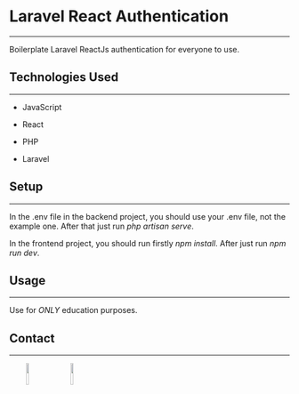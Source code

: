 <h1>Laravel React Authentication</h1>
<hr><p>Boilerplate Laravel ReactJs authentication for everyone to use.</p><h2>Technologies Used</h2>
<hr><ul>
<li>JavaScript</li>
</ul><ul>
<li>React</li>
</ul><ul>
<li>PHP</li>
</ul><ul>
<li>Laravel</li>
</ul><h2>Setup</h2>
<hr><p>In the .env file in the backend project, you should use your .env file, not the example one.
After that just run <em>php artisan serve</em>.</p>
<p>In the frontend project, you should run firstly <em>npm install</em>.
After just run <em>npm run dev</em>.</p><h2>Usage</h2>
<hr><p>Use for <em>ONLY</em> education purposes.</p><h2>Contact</h2>
<hr><p><span style="margin-right: 30px;"></span><a href="https://www.linkedin.com/in/abdulla-fahem/"><img style="width: 10%;" target="_blank" src="https://cdn.jsdelivr.net/gh/devicons/devicon/icons/linkedin/linkedin-original.svg"></a><span style="margin-right: 30px;"></span><a href="https://github.com/abdullafahem"><img style="width: 10%;" target="_blank" src="https://cdn.jsdelivr.net/gh/devicons/devicon/icons/github/github-original.svg"></a></p>
